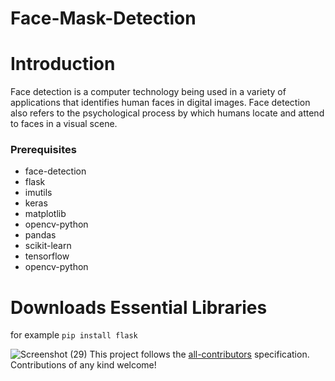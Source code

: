 # Face-Mask-Detection
# Introduction
Face detection is a computer technology being used in a variety of applications that identifies human faces in digital images. Face detection also refers to the psychological process by which humans locate and attend to faces in a visual scene.

### Prerequisites
* face-detection
* flask
* imutils
* keras
* matplotlib
* opencv-python
* pandas
* scikit-learn
* tensorflow
* opencv-python

# Downloads Essential Libraries 
for example `pip install flask` 


![Screenshot (29)](https://user-images.githubusercontent.com/71749153/131258742-658d4727-b543-42ce-8411-682d276faf09.png)
This project follows the [all-contributors](https://github.com/all-contributors/all-contributors) specification. Contributions of any kind welcome!


